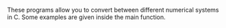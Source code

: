 These programs allow you to convert between different numerical systems in C.
Some examples are given inside the main function.
